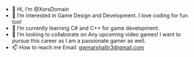 - 👋 Hi, I’m @XorsDomain
- 👀 I’m interested in Game Design and Development. I love coding for fun too!
- 🌱 I’m currently learning C# and C++ for game development.
- 💞️ I’m looking to collaborate on Any upcoming video games! I want to pursue this career as I am a passionate gamer as well.
- 📫 How to reach me Email: gwmarshalljr3@gmail.com

<!---
XorsDomain/XorsDomain is a ✨ special ✨ repository because its `README.md` (this file) appears on your GitHub profile.
You can click the Preview link to take a look at your changes.
--->
